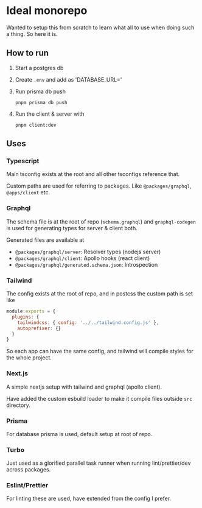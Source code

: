 # Ideal monorepo

Wanted to setup this from scratch to learn what all to use when doing such a thing. So here it is.

## How to run

1. Start a postgres db
2. Create `.env` and add as 'DATABASE_URL=<url>'
3. Run prisma db push

   ```
   pnpm prisma db push
   ```

4. Run the client & server with
   ```
   pnpm client:dev
   ```

## Uses

### Typescript

Main tsconfig exists at the root and all other tsconfigs reference that.

Custom paths are used for referring to packages. Like `@packages/graphql`, `@apps/client` etc.

### Graphql

The schema file is at the root of repo (`schema.graphql`) and `graphql-codegen` is used for generating types for server & client both.

Generated files are available at

- `@packages/graphql/server`: Resolver types (nodejs server)
- `@packages/graphql/client`: Apollo hooks (react client)
- `@packages/graphql/generated.schema.json`: Introspection

### Tailwind

The config exists at the root of repo, and in postcss the custom path is set like

```js
module.exports = {
  plugins: {
    tailwindcss: { config: '../../tailwind.config.js' },
    autoprefixer: {}
  }
}
```

So each app can have the same config, and tailwind will compile styles for the whole project.

### Next.js

A simple nextjs setup with tailwind and graphql (apollo client).

Have added the custom esbuild loader to make it compile files outside `src` directory.

### Prisma

For database prisma is used, default setup at root of repo.

### Turbo

Just used as a glorified parallel task runner when running lint/prettier/dev across packages.

### Eslint/Prettier

For linting these are used, have extended from the config I prefer.
